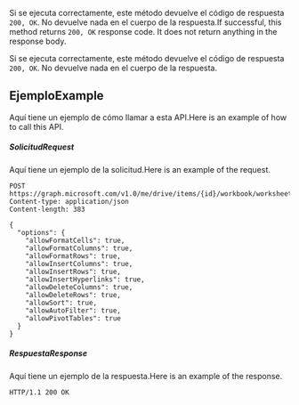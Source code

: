 <span data-ttu-id="ae68a-p104">Si se ejecuta correctamente, este método devuelve el código de respuesta `200, OK`. No devuelve nada en el cuerpo de la respuesta.</span><span class="sxs-lookup"><span data-stu-id="ae68a-p104">If successful, this method returns `200, OK` response code. It does not return anything in the response body.</span></span>

Si se ejecuta correctamente, este método devuelve el código de respuesta `200, OK`. No devuelve nada en el cuerpo de la respuesta.

## <a name="example"></a><span data-ttu-id="ae68a-126">Ejemplo</span><span class="sxs-lookup"><span data-stu-id="ae68a-126">Example</span></span>
<span data-ttu-id="ae68a-127">Aquí tiene un ejemplo de cómo llamar a esta API.</span><span class="sxs-lookup"><span data-stu-id="ae68a-127">Here is an example of how to call this API.</span></span>
##### <a name="request"></a><span data-ttu-id="ae68a-128">Solicitud</span><span class="sxs-lookup"><span data-stu-id="ae68a-128">Request</span></span>
<span data-ttu-id="ae68a-129">Aquí tiene un ejemplo de la solicitud.</span><span class="sxs-lookup"><span data-stu-id="ae68a-129">Here is an example of the request.</span></span>
<!-- {
  "blockType": "request",
  "name": "worksheetprotection_protect"
}-->
```http
POST https://graph.microsoft.com/v1.0/me/drive/items/{id}/workbook/worksheets/{id|name}/protection/protect
Content-type: application/json
Content-length: 383

{
  "options": {
    "allowFormatCells": true,
    "allowFormatColumns": true,
    "allowFormatRows": true,
    "allowInsertColumns": true,
    "allowInsertRows": true,
    "allowInsertHyperlinks": true,
    "allowDeleteColumns": true,
    "allowDeleteRows": true,
    "allowSort": true,
    "allowAutoFilter": true,
    "allowPivotTables": true
  }
}
```

##### <a name="response"></a><span data-ttu-id="ae68a-130">Respuesta</span><span class="sxs-lookup"><span data-stu-id="ae68a-130">Response</span></span>
<span data-ttu-id="ae68a-131">Aquí tiene un ejemplo de la respuesta.</span><span class="sxs-lookup"><span data-stu-id="ae68a-131">Here is an example of the response.</span></span> 
<!-- {
  "blockType": "response",
  "truncated": true,
  "@odata.type": "microsoft.graph.none"
} -->
```http
HTTP/1.1 200 OK
```

<!-- uuid: 8fcb5dbc-d5aa-4681-8e31-b001d5168d79
2015-10-25 14:57:30 UTC -->
<!-- {
  "type": "#page.annotation",
  "description": "WorksheetProtection: protect",
  "keywords": "",
  "section": "documentation",
  "tocPath": ""
}-->

